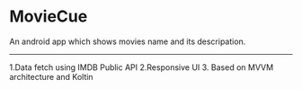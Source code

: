 # MovieCue
An android app which shows movies name and its descripation.
<hr/>
1.Data fetch using IMDB Public API
2.Responsive UI
3. Based on MVVM architecture and Koltin

